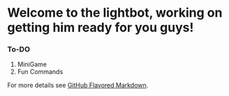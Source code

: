 # Welcome to the lightbot, working on getting him ready for you guys!

### To-DO
1. MiniGame
2. Fun Commands

For more details see [GitHub Flavored Markdown](https://guides.github.com/features/mastering-markdown/).
